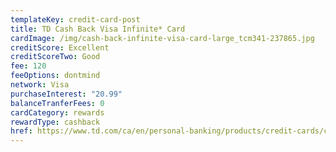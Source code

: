 ```yaml
---
templateKey: credit-card-post
title: TD Cash Back Visa Infinite* Card
cardImage: /img/cash-back-infinite-visa-card-large_tcm341-237865.jpg
creditScore: Excellent
creditScoreTwo: Good
fee: 120
feeOptions: dontmind
network: Visa
purchaseInterest: "20.99"
balanceTranferFees: 0
cardCategory: rewards
rewardType: cashback
href: https://www.td.com/ca/en/personal-banking/products/credit-cards/cash-back/cash-back-visa-infinite-card_b/?s_tnt=474653:1:0&
---
```

